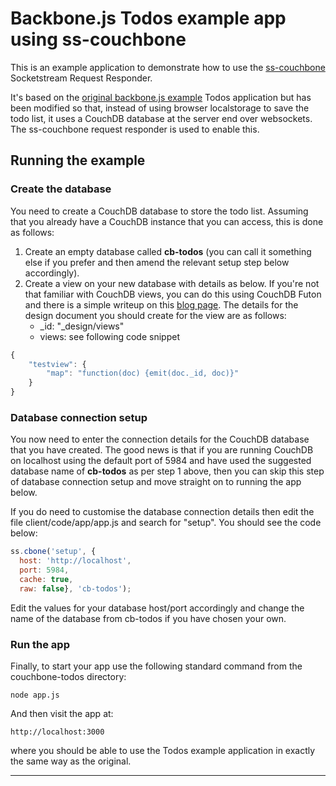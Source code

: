 # Backbone.js Todos example app using ss-couchbone

This is an example application to demonstrate how to use the [ss-couchbone](https://github.com/colinf/ss-couchbone) Socketstream Request Responder.

It's based on the [original backbone.js example](http://backbonejs.org/examples/todos/index.html) Todos application but has been modified so that, instead of using browser localstorage to save the todo list, it uses a CouchDB database at the server end over websockets. The ss-couchbone request responder is used to enable this.

## Running the example
### Create the database
You need to create a CouchDB database to store the todo list. Assuming that you already have a CouchDB instance that you can access, this is done as follows:

1. Create an empty database called **cb-todos** (you can call it something else if you prefer and then amend the relevant setup step below accordingly).
2.  Create a view on your new database with details as below. If you're not that familiar with CouchDB views, you can do this using CouchDB Futon and there is a simple writeup on this [blog page](http://blog.vicmetcalfe.com/2011/04/11/creating-views-in-couchdb-futon/). The details for the design document you should create for the view are as follows:
	* _id: "_design/views" 
	* views: see following code snippet

```javascript
{
	"testview": {
		"map": "function(doc) {emit(doc._id, doc)}"
	}
}
```
### Database connection setup
You now need to enter the connection details for the CouchDB database that you have created. The good news is that if you are running CouchDB on localhost using the default port of 5984 and have used the suggested database name of **cb-todos** as per step 1 above, then you can skip this step of database connection setup and move straight on to running the app below.

If you do need to customise the database connection details then edit the file client/code/app/app.js and search for "setup". You should see the code below:

```javascript
ss.cbone('setup', {
  host: 'http://localhost',
  port: 5984,
  cache: true,
  raw: false}, 'cb-todos');
```
Edit the values for your database host/port accordingly and change the name of the database from cb-todos if you have chosen your own.
### Run the app
Finally, to start your app use the following standard command from the couchbone-todos directory:

	node app.js
And then visit the app at:

	http://localhost:3000
where you should be able to use the Todos example application in exactly the same way as the original.
***